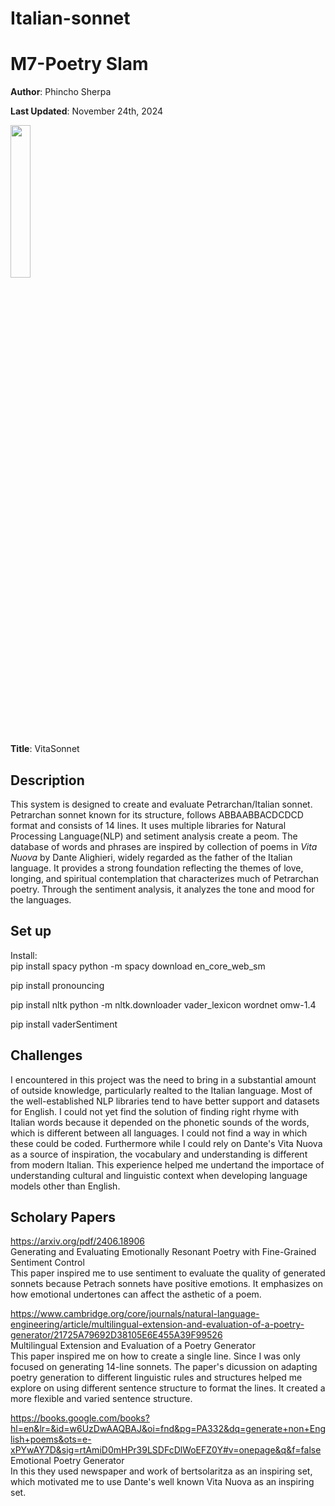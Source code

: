 # Italian-sonnet
# M7-Poetry Slam


**Author**: Phincho Sherpa

**Last Updated**: November 24th, 2024

<img src="https://cdn.britannica.com/88/256588-050-069B5B0F/Dante-Alighieri-portrait-Divine-Comedy-Inferno.jpg" width=25%>

**Title**: VitaSonnet
## Description
This system is designed to create and evaluate Petrarchan/Italian sonnet. Petrarchan sonnet known for its structure, follows ABBAABBACDCDCD format and consists of 14 lines. It uses multiple libraries for Natural Processing Language(NLP) and setiment analysis create a peom. The database of words and phrases are inspired by collection of poems in _Vita Nuova_ by Dante Alighieri, widely regarded as the father of the Italian language. It provides a strong foundation reflecting the themes of love, longing, and spiritual contemplation that characterizes much of Petrarchan poetry. Through the sentiment analysis, it analyzes the tone and mood for the languages. 

## Set up

Install: <br>
pip install spacy
python -m spacy download en_core_web_sm

pip install pronouncing

pip install nltk
python -m nltk.downloader vader_lexicon wordnet omw-1.4

pip install vaderSentiment

## Challenges

I encountered in this project was the need to bring in a substantial amount of outside knowledge, particularly realted to the Italian language. Most of the well-established NLP libraries tend to have better support and datasets for English. I could not yet find the solution of finding right rhyme with Italian words because it depended on the phonetic sounds of the words, which is different between all languages. I could not find a way in which these could be coded. Furthermore while I could rely on Dante's Vita Nuova as a source of inspiration, the vocabulary and understanding is different from modern Italian. This experience helped me undertand the importace of understanding cultural and linguistic context when developing language models other than English.


## Scholary Papers

https://arxiv.org/pdf/2406.18906 <br>
Generating and Evaluating Emotionally Resonant Poetry with Fine-Grained Sentiment Control <br>
This paper inspired me to use sentiment to evaluate the quality of generated sonnets because Petrach sonnets have positive emotions. It emphasizes  on how emotional undertones can affect the asthetic of a poem. 

https://www.cambridge.org/core/journals/natural-language-engineering/article/multilingual-extension-and-evaluation-of-a-poetry-generator/21725A79692D38105E6E455A39F99526 <br>
Multilingual Extension and Evaluation of a Poetry Generator <br>
This paper inspired me on how to create a single line. Since I was only focused on generating 14-line sonnets. The paper's dicussion on adapting poetry generation to different linguistic rules and structures helped me explore on using different sentence structure to format the lines. It created a more flexible and varied sentence structure.

https://books.google.com/books?hl=en&lr=&id=w6UzDwAAQBAJ&oi=fnd&pg=PA332&dq=generate+non+English+poems&ots=e-xPYwAY7D&sig=rtAmiD0mHPr39LSDFcDlWoEFZ0Y#v=onepage&q&f=false <br>
Emotional Poetry Generator <br>
In this they used newspaper and work of bertsolaritza as an inspiring set, which motivated me to use Dante's well known Vita Nuova as an inspiring set.
